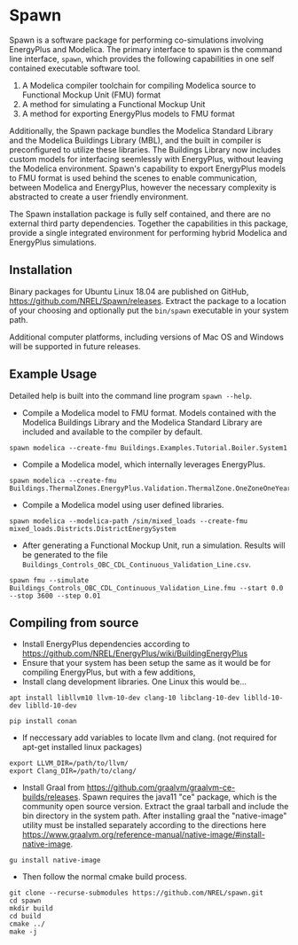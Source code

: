 # Spawn 
Spawn is a software package for performing co-simulations involving EnergyPlus and Modelica.
The primary interface to spawn is the command line interface, `spawn`,
which provides the following capabilities in one self contained executable software tool.

1. A Modelica compiler toolchain for compiling Modelica source to Functional Mockup Unit (FMU) format
2. A method for simulating a Functional Mockup Unit
3. A method for exporting EnergyPlus models to FMU format

Additionally, the Spawn package bundles the Modelica Standard Library and the Modelica Buildings Library (MBL),
and the built in compiler is preconfigured to utilize these libraries. The Buildings Library now includes 
custom models for interfacing seemlessly with EnergyPlus, without leaving the Modelica environment.
Spawn's capability to export EnergyPlus models to FMU format is used behind the scenes to enable communication,
between Modelica and EnergyPlus, however the necessary complexity is abstracted to create a user friendly environment.

The Spawn installation package is fully self contained, and there are no external third party dependencies.
Together the capabilities in this package, provide a single integrated environment for performing hybrid Modelica 
and EnergyPlus simulations.

## Installation
Binary packages for Ubuntu Linux 18.04 are published on GitHub, https://github.com/NREL/Spawn/releases.
Extract the package to a location of your choosing and optionally put the `bin/spawn` executable in your system path.

Additional computer platforms, including versions of Mac OS and Windows will be supported in future releases.

## Example Usage
Detailed help is built into the command line program `spawn --help`.

* Compile a Modelica model to FMU format. Models contained with the Modelica Buildings Library and
the Modelica Standard Library are included and available to the compiler by default.

```shell
spawn modelica --create-fmu Buildings.Examples.Tutorial.Boiler.System1

```
* Compile a Modelica model, which internally leverages EnergyPlus.

```shell
spawn modelica --create-fmu Buildings.ThermalZones.EnergyPlus.Validation.ThermalZone.OneZoneOneYear

```
* Compile a Modelica model using user defined libraries.

```shell
spawn modelica --modelica-path /sim/mixed_loads --create-fmu mixed_loads.Districts.DistrictEnergySystem

```
* After generating a Functional Mockup Unit, run a simulation. Results will be generated to the file `Buildings_Controls_OBC_CDL_Continuous_Validation_Line.csv`.
```shell
spawn fmu --simulate Buildings_Controls_OBC_CDL_Continuous_Validation_Line.fmu --start 0.0 --stop 3600 --step 0.01

```

## Compiling from source
* Install EnergyPlus dependencies according to https://github.com/NREL/EnergyPlus/wiki/BuildingEnergyPlus
* Ensure that your system has been setup the same as it would be for compiling EnergyPlus, but with a few additions,
* Install clang development libraries. One Linux this would be...

```shell
apt install libllvm10 llvm-10-dev clang-10 libclang-10-dev liblld-10-dev liblld-10-dev
```

```shell
pip install conan
```

* If neccessary add variables to locate llvm and clang. (not required for apt-get installed linux packages)

```shell
export LLVM_DIR=/path/to/llvm/
export Clang_DIR=/path/to/clang/
```

* Install Graal from https://github.com/graalvm/graalvm-ce-builds/releases. Spawn requires the java11 "ce" package, which is the community open source version.
Extract the graal tarball and include the bin directory in the system path. After installing graal the "native-image" utility must be installed separately according to the directions here https://www.graalvm.org/reference-manual/native-image/#install-native-image.

```shell
gu install native-image
```

* Then follow the normal cmake build process.

```shell
git clone --recurse-submodules https://github.com/NREL/spawn.git
cd spawn
mkdir build
cd build
cmake ../
make -j
```

